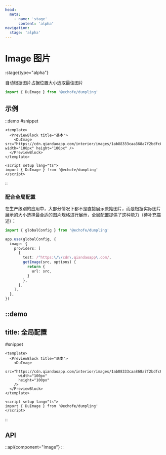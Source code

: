 ```yaml
---
head:
  meta:
    - name: 'stage'
      content: 'alpha'
navigation:
  stage: 'alpha'
---
```


# Image 图片

:stage{type="alpha"}

自动根据图片占据位置大小选取最佳图片

```ts
import { DuImage } from '@echofe/dumpling'
```

## 示例

::demo
#snippet
```vue
<template>
  <PreviewBlock title="基本">
    <DuImage src="https://cdn.qiandaoapp.com/interior/images/1ab88333caa868a7f2bdfc0bbd3df1f6.jpg" width="100px" height="100px" />
  </PreviewBlock>
</template>

<script setup lang="ts">
import { DuImage } from '@echofe/dumpling'
</script>
```
::

### 配合全局配置

在生产级别的应用中，大部分情况下都不是直接展示原始图片，而是根据实际图片展示的大小选择最合适的图片规格进行展示，全局配置提供了这种能力（待补充描述）：

```ts
import { globalConfig } from '@echofe/dumpling'

app.use(globalConfig, {
  image: {
    providers: [
      {
        test: /^https:\/\/cdn\.qiandaoapp\.com/,
        getImage(src, options) {
          return {
            url: src,
          }
        },
      },
    ],
  },
})
```

::demo
---
title: 全局配置
---

#snippet
```vue
<template>
  <PreviewBlock title="基本">
    <DuImage
      src="https://cdn.qiandaoapp.com/interior/images/1ab88333caa868a7f2bdfc0bbd3df1f6.jpg"
      width="100px"
      height="100px"
    />
  </PreviewBlock>
</template>

<script setup lang="ts">
import { DuImage } from '@echofe/dumpling'
</script>
```
::

## API

::api{component="Image"}
::
